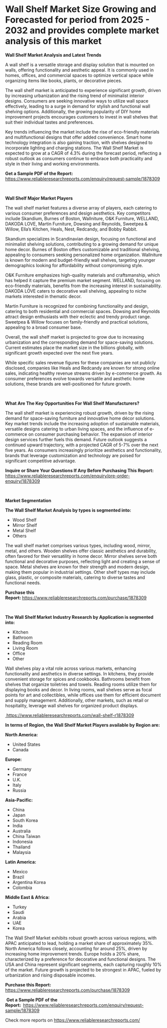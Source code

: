 <p><h1>Wall Shelf Market Size Growing and Forecasted for period from 2025 - 2032 and provides complete market analysis of this market</h1></p><p><strong>Wall Shelf Market Analysis and Latest Trends</strong></p>
<p><p>A wall shelf is a versatile storage and display solution that is mounted on walls, offering functionality and aesthetic appeal. It is commonly used in homes, offices, and commercial spaces to optimize vertical space while organizing items like books, plants, or decorative pieces.</p><p>The wall shelf market is anticipated to experience significant growth, driven by increasing urbanization and the rising trend of minimalist interior designs. Consumers are seeking innovative ways to utilize wall space effectively, leading to a surge in demand for stylish and functional wall shelving options. Additionally, the growing popularity of DIY home improvement projects encourages customers to invest in wall shelves that suit their individual tastes and preferences.</p><p>Key trends influencing the market include the rise of eco-friendly materials and multifunctional designs that offer added convenience. Smart home technology integration is also gaining traction, with shelves designed to incorporate lighting and charging stations. The Wall Shelf Market is expected to grow at a CAGR of 4.3% during the forecast period, reflecting a robust outlook as consumers continue to embrace both practicality and style in their living and working environments.</p></p>
<p><strong>Get a Sample PDF of the Report:&nbsp;</strong> <a href="https://www.reliableresearchreports.com/enquiry/request-sample/1878309?utm_campaign=2185&utm_medium=2&utm_source=Github&utm_content=ia&utm_term=08022025&utm_id=wall-shelf">https://www.reliableresearchreports.com/enquiry/request-sample/1878309</a></p>
<p>&nbsp;</p>
<p><strong>Wall Shelf Major Market Players</strong></p>
<p><p>The wall shelf market features a diverse array of players, each catering to various consumer preferences and design aesthetics. Key competitors include Skandium, Burnes of Boston, Wallniture, O&K Furniture, WELLAND, DAKODA LOVE, Martin Furniture, Dowsing and Reynolds, Sweetpea & Willow, Ella’s Kitchen, Heals, Nest, Redcandy, and Bobby Rabbit.</p><p>Skandium specializes in Scandinavian design, focusing on functional and minimalist shelving solutions, contributing to a growing demand for unique home decor. Burnes of Boston offers customizable and traditional shelving, appealing to consumers seeking personalized home organization. Wallniture is known for modern and budget-friendly wall shelves, targeting younger demographics looking for affordability without compromising style.</p><p>O&K Furniture emphasizes high-quality materials and craftsmanship, which has helped it capture the premium market segment. WELLAND, focusing on eco-friendly materials, benefits from the increasing interest in sustainability. DAKODA LOVE caters to decorative wall shelving, appealing to niche markets interested in thematic decor.</p><p>Martin Furniture is recognized for combining functionality and design, catering to both residential and commercial spaces. Dowsing and Reynolds attract design enthusiasts with their eclectic and trendy product range. Sweetpea & Willow focuses on family-friendly and practical solutions, appealing to a broad consumer base.</p><p>Overall, the wall shelf market is projected to grow due to increasing urbanization and the corresponding demand for space-saving solutions. Current estimates place the market size in the billions globally, with significant growth expected over the next five years.</p><p>While specific sales revenue figures for these companies are not publicly disclosed, companies like Heals and Redcandy are known for strong online sales, indicating healthy revenue streams driven by e-commerce growth. As consumer preferences evolve towards versatile and aesthetic home solutions, these brands are well-positioned for future growth.</p></p>
<p>&nbsp;</p>
<p><strong>What Are The Key Opportunities For Wall Shelf Manufacturers?</strong></p>
<p><p>The wall shelf market is experiencing robust growth, driven by the rising demand for space-saving furniture and innovative home décor solutions. Key market trends include the increasing adoption of sustainable materials, versatile designs catering to urban living spaces, and the influence of e-commerce on consumer purchasing behavior. The expansion of interior design services further fuels this demand. Future outlook suggests a continued upward trajectory, with a projected CAGR of 5-7% over the next five years. As consumers increasingly prioritize aesthetics and functionality, brands that leverage customization and technology are poised for significant competitive advantage.</p></p>
<p><strong>Inquire or Share Your Questions If Any Before Purchasing This Report:</strong> <a href="https://www.reliableresearchreports.com/enquiry/pre-order-enquiry/1878309?utm_campaign=2185&utm_medium=2&utm_source=Github&utm_content=ia&utm_term=08022025&utm_id=wall-shelf">https://www.reliableresearchreports.com/enquiry/pre-order-enquiry/1878309</a></p>
<p>&nbsp;</p>
<p><strong>Market Segmentation</strong></p>
<p><strong>The Wall Shelf Market Analysis by types is segmented into:</strong></p>
<p><ul><li>Wood Shelf</li><li>Mirror Shelf</li><li>Metal Shelf</li><li>Others</li></ul></p>
<p><p>The wall shelf market comprises various types, including wood, mirror, metal, and others. Wooden shelves offer classic aesthetics and durability, often favored for their versatility in home decor. Mirror shelves serve both functional and decorative purposes, reflecting light and creating a sense of space. Metal shelves are known for their strength and modern design, making them popular in industrial settings. Other shelf types may include glass, plastic, or composite materials, catering to diverse tastes and functional needs.</p></p>
<p><strong>Purchase this Report:&nbsp;</strong><a href="https://www.reliableresearchreports.com/purchase/1878309?utm_campaign=2185&utm_medium=2&utm_source=Github&utm_content=ia&utm_term=08022025&utm_id=wall-shelf">https://www.reliableresearchreports.com/purchase/1878309</a></p>
<p>&nbsp;</p>
<p><strong>The Wall Shelf Market Industry Research by Application is segmented into:</strong></p>
<p><ul><li>Kitchen</li><li>Bathroom</li><li>Reading Room</li><li>Living Room</li><li>Office</li><li>Other</li></ul></p>
<p><p>Wall shelves play a vital role across various markets, enhancing functionality and aesthetics in diverse settings. In kitchens, they provide convenient storage for spices and cookbooks. Bathrooms benefit from shelves that organize toiletries and towels. Reading rooms utilize them for displaying books and decor. In living rooms, wall shelves serve as focal points for art and collectibles, while offices use them for efficient document and supply management. Additionally, other markets, such as retail or hospitality, leverage wall shelves for organized product displays.</p></p>
<p><a href="https://www.reliableresearchreports.com/wall-shelf-r1878309?utm_campaign=2185&utm_medium=2&utm_source=Github&utm_content=ia&utm_term=08022025&utm_id=wall-shelf">&nbsp;https://www.reliableresearchreports.com/wall-shelf-r1878309</a></p>
<p><strong>In terms of Region, the Wall Shelf Market Players available by Region are:</strong></p>
<p>
    <p> <strong> North America: </strong>
        <ul>
            <li>United States</li>
            <li>Canada</li>
        </ul>
        </p> 
    <p> <strong> Europe: </strong>
        <ul>
            <li>Germany</li>
            <li>France</li>
            <li>U.K.</li>
            <li>Italy</li>
            <li>Russia</li>
        </ul>
        </p> 
    <p> <strong> Asia-Pacific: </strong>
        <ul>
            <li>China</li>
            <li>Japan</li>
            <li>South Korea</li>
            <li>India</li>
            <li>Australia</li>
            <li>China Taiwan</li>
            <li>Indonesia</li>
            <li>Thailand</li>
            <li>Malaysia</li>
        </ul>
        </p> 
    <p> <strong> Latin America: </strong>
        <ul>
            <li>Mexico</li>
            <li>Brazil</li>
            <li>Argentina Korea</li>
            <li>Colombia</li>
        </ul>
        </p> 
    <p> <strong> Middle East & Africa: </strong>
        <ul>
            <li>Turkey</li>
            <li>Saudi</li>
            <li>Arabia</li>
            <li>UAE</li>
            <li>Korea</li>
        </ul>
    </p>
    </p>
<p><p>The Wall Shelf Market exhibits robust growth across various regions, with APAC anticipated to lead, holding a market share of approximately 35%. North America follows closely, accounting for around 25%, driven by increasing home improvement trends. Europe holds a 20% share, characterized by a preference for decorative and functional designs. The USA and China represent significant segments, each capturing roughly 10% of the market. Future growth is projected to be strongest in APAC, fueled by urbanization and rising disposable incomes.</p></p>
<p><strong>Purchase this Report: </strong><a href="https://www.reliableresearchreports.com/purchase/1878309?utm_campaign=2185&utm_medium=2&utm_source=Github&utm_content=ia&utm_term=08022025&utm_id=wall-shelf">https://www.reliableresearchreports.com/purchase/1878309</a></p>
<p>&nbsp;<strong>Get a Sample PDF of the Report:&nbsp;&nbsp;</strong><a href="https://www.reliableresearchreports.com/enquiry/request-sample/1878309?utm_campaign=2185&utm_medium=2&utm_source=Github&utm_content=ia&utm_term=08022025&utm_id=wall-shelf">https://www.reliableresearchreports.com/enquiry/request-sample/1878309</a></p>
<p><strong></strong></p>
<p>Check more reports on <a href="https://www.reliableresearchreports.com/?utm_campaign=2185&utm_medium=2&utm_source=Github&utm_content=ia&utm_term=08022025&utm_id=wall-shelf">https://www.reliableresearchreports.com/</a></p>